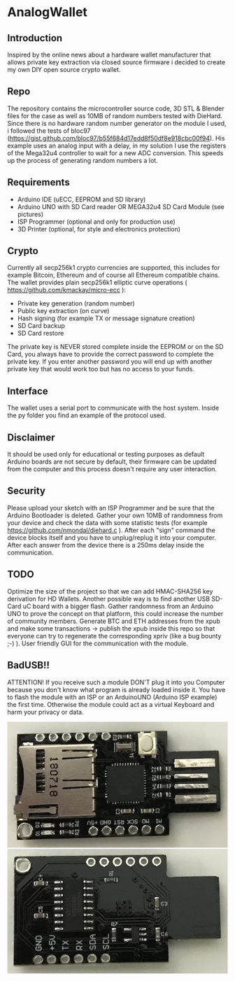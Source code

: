 # AnalogWallet

## Introduction
Inspired by the online news about a hardware wallet manufacturer that allows private key extraction via closed source firmware i decided to create my own DIY open source crypto wallet.

## Repo
The repository contains the microcontroller source code, 3D STL & Blender files for the case as well as 10MB of random numbers tested with DieHard. Since there is no hardware random number generator on the module I used, i followed the tests of bloc97 
(https://gist.github.com/bloc97/b55f684d17edd8f50df8e918cbc00f94). His 
example uses an analog input with a delay, in my solution I use the 
registers of the Mega32u4 controller to wait for a new ADC conversion. This speeds up the process of generating random numbers a lot.

## Requirements
* Arduino IDE (uECC, EEPROM and SD library)
* Arduino UNO with SD Card reader OR MEGA32u4 SD Card Module (see pictures)
* ISP Programmer (optional and only for production use)
* 3D Printer (optional, for style and electronics protection)

## Crypto
Currently all secp256k1 crypto currencies are supported, this includes for example Bitcoin, Ethereum and of course all Ethereum compatible chains.
The wallet provides plain secp256k1 elliptic curve operations ( https://github.com/kmackay/micro-ecc ):
* Private key generation (random number)
* Public key extraction (on curve)
* Hash signing (for example TX or message signature creation)
* SD Card backup
* SD Card restore

The private key is NEVER stored complete inside the EEPROM or on the SD Card, you always have to provide the correct password to complete the private key. If you enter another password you will end up with another private key that would work too but has no access to your funds.

## Interface
The wallet uses a serial port to communicate with the host system. Inside the py folder you find an example of the protocol used.

## Disclaimer
It should be used only for educational or testing purposes as default 
Arduino boards are not secure by default, their firmware can be updated from the 
computer and this process doesn't require any user interaction. 

## Security
Please upload your sketch with an ISP Programmer and be sure that the Arduino Bootloader is deleted.
Gather your own 10MB of randomness from your device and check the data with some statistic tests (for example https://github.com/nmondal/diehard.c ).
After each "sign" command the device blocks itself and you have to unplug/replug it into your computer.
After each answer from the device there is a 250ms delay inside the communication.


## TODO
Optimize the size of the project so that we can add HMAC-SHA256 key derivation for HD Wallets. Another possible way is to find another USB SD-Card uC board with a bigger flash.
Gather randomness from an Arduino UNO to prove the concept on that platform, this could increase the number of community members.
Generate BTC and ETH addresses from the xpub and make some transactions -> publish the xpub inside this repo so that everyone can try to regenerate the corresponding xpriv (like a bug bounty ;-) ).
User friendly GUI for the communication with the module.

## BadUSB!!
ATTENTION! If you receive such a module DON'T plug it into you Computer because you don't know what program is already loaded inside it. You have to flash the module with an ISP or an ArduinoUNO (Arduino ISP example) the first time. Otherwise the module could act as a virtual Keyboard and harm your privacy or data.

![BadUSB Module Top](images/BadUSB-Module-Top.png)
![BadUSB Module Bottom](images/BadUSB-Module-Bottom.png)
